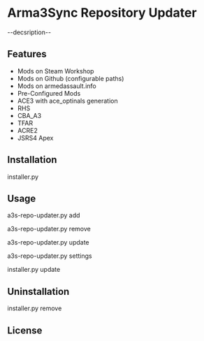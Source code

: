 # Arma3Sync Repository Updater
--decsription--

## Features
* Mods on Steam Workshop
* Mods on Github (configurable paths)
* Mods on armedassault.info
* Pre-Configured Mods
 * ACE3 with ace_optinals generation
 * RHS
 * CBA_A3
 * TFAR
 * ACRE2
 * JSRS4 Apex

## Installation
installer.py

## Usage
a3s-repo-updater.py add

a3s-repo-updater.py remove

a3s-repo-updater.py update

a3s-repo-updater.py settings

installer.py update

## Uninstallation
installer.py remove

## License

